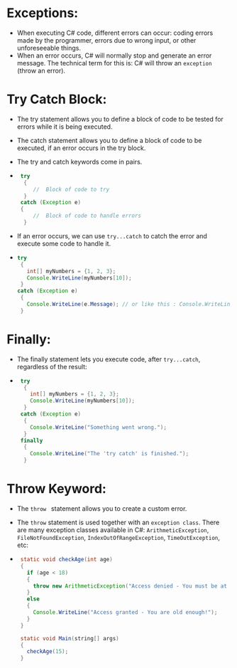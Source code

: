 # Exceptions:
- When executing C# code, different errors can occur: coding errors made by the programmer, errors due to wrong input, or other unforeseeable things.
- When an error occurs, C# will normally stop and generate an error message. The technical term for this is: C# will throw an `exception` (throw an error).

# Try Catch Block:
- The try statement allows you to define a block of code to be tested for errors while it is being executed.
- The catch statement allows you to define a block of code to be executed, if an error occurs in the try block.
- The try and catch keywords come in pairs.

- ```java
   try 
    {
       //  Block of code to try
    }
   catch (Exception e)
   {
       //  Block of code to handle errors
    }
  ```
- If an error occurs, we can use `try...catch` to catch the error and execute some code to handle it.
- ```java
  try
   {
     int[] myNumbers = {1, 2, 3};
     Console.WriteLine(myNumbers[10]);
   }
  catch (Exception e)
   {
     Console.WriteLine(e.Message); // or like this : Console.WriteLine("Something went wrong.");
   }
  ```

# Finally:
- The finally statement lets you execute code, after `try...catch`, regardless of the result:
- ```java
   try
    {
      int[] myNumbers = {1, 2, 3};
      Console.WriteLine(myNumbers[10]);
    }
   catch (Exception e)
    {
      Console.WriteLine("Something went wrong.");
    }
   finally
    {
      Console.WriteLine("The 'try catch' is finished.");
    }
  ```

# Throw Keyword:
- The `throw ` statement allows you to create a custom error.
- The `throw` statement is used together with an `exception class`. There are many exception classes available in C#: `ArithmeticException`, `FileNotFoundException`, `IndexOutOfRangeException`, `TimeOutException`, etc:

- ```java
   static void checkAge(int age)
   {
     if (age < 18)
     {
       throw new ArithmeticException("Access denied - You must be at least 18 years old.");
     }
     else
     {
       Console.WriteLine("Access granted - You are old enough!");
     }
   }

   static void Main(string[] args)
   {
     checkAge(15);
   }
  ```